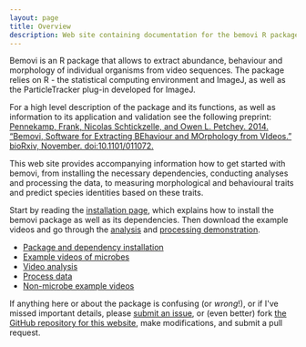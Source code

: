 ```yaml
---
layout: page
title: Overview
description: Web site containing documentation for the bemovi R package
---
```


Bemovi is an R package that allows to extract abundance, behaviour and morphology of individual 
organisms from video sequences. The package relies on R - the statistical computing environment
and ImageJ, as well as the ParticleTracker plug-in developed for ImageJ. 

For a high level description of the package and its functions, as well as information to its application and
validation see the following preprint: 
[Pennekamp, Frank, Nicolas Schtickzelle, and Owen L. Petchey. 2014. 
“Bemovi, Software for Extracting BEhaviour and MOrphology from VIdeos.” 
bioRxiv, November. doi:10.1101/011072.](http://biorxiv.org/content/early/2014/11/07/011072)

This web site provides accompanying information how to get started with bemovi, from
installing the necessary dependencies, conducting analyses and processing the data, to measuring morphological and 
behavioural traits and predict species identities based on these traits. 

Start by reading the [installation page](pages/installation.html), which
explains how to install the bemovi package as well as its dependencies. Then download the
example videos and  go through the [analysis](pages/analysis.html) and [processing demonstration](pages/processing.html). 

- [Package and dependency installation](pages/installation.html)
- [Example videos of microbes](pages/example.html)
- [Video analysis](pages/analysis.html)
- [Process data](pages/processing.html)
- [Non-microbe example videos](pages/other_models.html)

If anything here or about the package is confusing (or _wrong_!), or if I've missed
important details, please [submit an issue](https://github.com/pennekampster/bemovi/issues), or (even
better) fork [the GitHub repository for this website](http://github.com/pennekampster/bemovi),
make modifications, and submit a pull request.